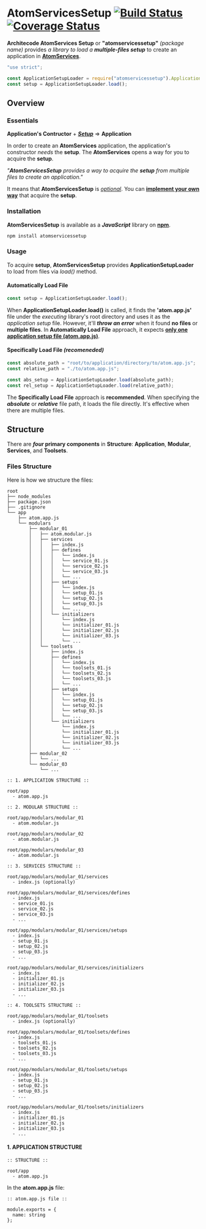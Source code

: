 # AtomServicesSetup [![Build Status](https://travis-ci.org/atomservicesjs/atomservicessetup.svg?branch=master)](https://travis-ci.org/atomservicesjs/atomservicessetup) [![Coverage Status](https://coveralls.io/repos/github/atomservicesjs/atomservicessetup/badge.svg?branch=master&bust=1)](https://coveralls.io/github/atomservicesjs/atomservicessetup?branch=master)

**Architecode AtomServices Setup** or **"atomservicessetup"** _(package name)_ provides _a library to load a **multiple-files setup**_ to create an application in [**AtomServices**](https://github.com/atomservicesjs/atomservices).

```javascript
"use strict";

const ApplicationSetupLoader = require("atomservicessetup").ApplicationSetupLoader;
const setup = ApplicationSetupLoader.load();
```

## Overview

### Essentials

**Application's Contructor** + **_<u>Setup</u>_** => **Application**

In order to create an **AtomServices** application, the application's constructor _needs_ the **setup**. The **AtomServices** opens a way for you to acquire the **setup**.

_"**AtomServicesSetup** provides a way to acquire the **setup** from multiple files to create an application."_

It means that **AtomServicesSetup** is _<u>optional</u>_. You can **<u>implement your own way</u>** that acquire the **setup**.

### Installation

**AtomServicesSetup** is available as a _**JavaScript**_ library on [**npm**](https://www.npmjs.com/).

```javascript
npm install atomservicessetup
```

### Usage

To acquire **setup**, **AtomServicesSetup** provides **ApplicationSetupLoader** to load from files via _load()_ method.

#### Automatically Load File
```javascript
const setup = ApplicationSetupLoader.load();
```

When **ApplicationSetupLoader.load()** is called, it finds the **'atom.app.js'** file under the _executing_ library's root directory and uses it as the _application setup_ file. However, it'll _**throw an error**_ when it found **no files** or **multiple files**. In **Automatically Load File** approach, it expects **<u>only one application setup file (atom.app.js)</u>**.

#### Specifically Load File _(recomeneded)_

```javascript
const absolute_path = "root/to/application/directory/to/atom.app.js";
const relative_path = "./to/atom.app.js";

const abs_setup = ApplicationSetupLoader.load(absolute_path);
const rel_setup = ApplicationSetupLoader.load(relative_path);
```

The **Specifically Load File** approach is **recommended**. When specifying the _**absolute**_ or _**relative**_ file path, it loads the file directly. It's effective when there are multiple files.

## Structure

There are **_four_ primary components** in **Structure**: **Application**, **Modular**, **Services**, and **Toolsets**.

### Files Structure

Here is how we structure the files:

```
root
├── node_modules
├── package.json
├── .gitignore
└── app
    ├── atom.app.js
    └── modulars
        ├── modular_01 
        │   ├── atom.modular.js
        │   ├── services
        │   │   ├── index.js
        │   │   ├── defines
        │   │   │   └── index.js
        │   │   │   └── service_01.js
        │   │   │   └── service_02.js
        │   │   │   └── service_03.js
        │   │   │   └── ...
        │   │   ├── setups
        │   │   │   └── index.js
        │   │   │   └── setup_01.js
        │   │   │   └── setup_02.js
        │   │   │   └── setup_03.js
        │   │   │   └── ...
        │   │   └── initializers
        │   │       └── index.js
        │   │       └── initializer_01.js
        │   │       └── initializer_02.js
        │   │       └── initializer_03.js
        │   │       └── ...
        │   └── toolsets
        │       ├── index.js
        │       ├── defines
        │       │   └── index.js
        │       │   └── toolsets_01.js
        │       │   └── toolsets_02.js
        │       │   └── toolsets_03.js
        │       │   └── ...
        │       ├── setups
        │       │   └── index.js
        │       │   └── setup_01.js
        │       │   └── setup_02.js
        │       │   └── setup_03.js
        │       │   └── ...
        │       └── initializers
        │           └── index.js
        │           └── initializer_01.js
        │           └── initializer_02.js
        │           └── initializer_03.js
        │           └── ...
        ├── modular_02
        │   └── ...
        └── modular_03
            └── ...
```

```
:: 1. APPLICATION STRUCTURE ::

root/app
  - atom.app.js

:: 2. MODULAR STRUCTURE ::

root/app/modulars/modular_01
  - atom.modular.js

root/app/modulars/modular_02
  - atom.modular.js

root/app/modulars/modular_03
  - atom.modular.js

:: 3. SERVICES STRUCTURE ::

root/app/modulars/modular_01/services
  - index.js (optionally)

root/app/modulars/modular_01/services/defines
  - index.js
  - service_01.js
  - service_02.js
  - service_03.js
  - ...

root/app/modulars/modular_01/services/setups
  - index.js
  - setup_01.js
  - setup_02.js
  - setup_03.js
  - ...

root/app/modulars/modular_01/services/initializers
  - index.js
  - initializer_01.js
  - initializer_02.js
  - initializer_03.js
  - ...

:: 4. TOOLSETS STRUCTURE ::

root/app/modulars/modular_01/toolsets
  - index.js (optionally)

root/app/modulars/modular_01/toolsets/defines
  - index.js
  - toolsets_01.js
  - toolsets_02.js
  - toolsets_03.js
  - ...

root/app/modulars/modular_01/toolsets/setups
  - index.js
  - setup_01.js
  - setup_02.js
  - setup_03.js
  - ...

root/app/modulars/modular_01/toolsets/initializers
  - index.js
  - initializer_01.js
  - initializer_02.js
  - initializer_03.js
  - ...
```

#### 1. APPLICATION STRUCTURE

```
:: STRUCTURE ::

root/app
  - atom.app.js
```

In the **atom.app.js** file:

```
:: atom.app.js file ::

module.exports = {
  name: string
};
```
